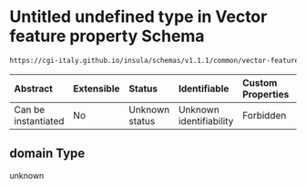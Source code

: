# Untitled undefined type in Vector feature property Schema

```txt
https://cgi-italy.github.io/insula/schemas/v1.1.1/common/vector-feature-property.schema.json#/examples/0/domain
```



| Abstract            | Extensible | Status         | Identifiable            | Custom Properties | Additional Properties | Access Restrictions | Defined In                                                                                                         |
| :------------------ | :--------- | :------------- | :---------------------- | :---------------- | :-------------------- | :------------------ | :----------------------------------------------------------------------------------------------------------------- |
| Can be instantiated | No         | Unknown status | Unknown identifiability | Forbidden         | Allowed               | none                | [vector-feature-property.schema.json\*](schemas/common/vector-feature-property.schema.json) |

## domain Type

unknown
